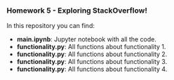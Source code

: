 ### Homework 5 - Exploring StackOverflow!

In this repository you can find:
 - **main.ipynb**: Jupyter notebook with all the code.
 - **functionality.py**: All functions about functionality 1.
 - **functionality.py**: All functions about functionality 2.
 - **functionality.py**: All functions about functionality 3.
 - **functionality.py**: All functions about functionality 4.